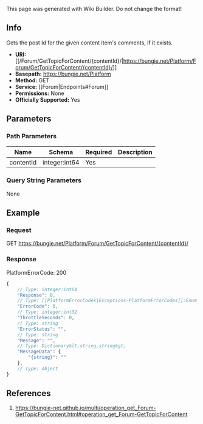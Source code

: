 <span class="wiki-builder">This page was generated with Wiki Builder. Do not change the format!</span>

## Info
Gets the post Id for the given content item's comments, if it exists.

* **URI:** [[/Forum/GetTopicForContent/{contentId}/|https://bungie.net/Platform/Forum/GetTopicForContent/{contentId}/]]
* **Basepath:** https://bungie.net/Platform
* **Method:** GET
* **Service:** [[Forum|Endpoints#Forum]]
* **Permissions:** None
* **Officially Supported:** Yes

## Parameters
### Path Parameters
Name | Schema | Required | Description
---- | ------ | -------- | -----------
contentId | integer:int64 | Yes | 

### Query String Parameters
None

## Example
### Request
GET https://bungie.net/Platform/Forum/GetTopicForContent/{contentId}/

### Response
PlatformErrorCode: 200
```javascript
{
    // Type: integer:int64
    "Response": 0,
    // Type: [[PlatformErrorCodes|Exceptions-PlatformErrorCodes]]:Enum
    "ErrorCode": 0,
    // Type: integer:int32
    "ThrottleSeconds": 0,
    // Type: string
    "ErrorStatus": "",
    // Type: string
    "Message": "",
    // Type: Dictionary&lt;string,string&gt;
    "MessageData": {
        "{string}": ""
    },
    // Type: object
}

```

## References
1. https://bungie-net.github.io/multi/operation_get_Forum-GetTopicForContent.html#operation_get_Forum-GetTopicForContent
